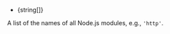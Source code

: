 <!-- YAML
added: v14.5.0
-->

* {string[]}

A list of the names of all Node.js modules, e.g., `'http'`.

